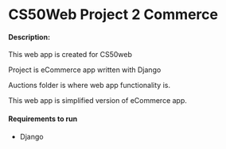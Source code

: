 # CS50Web Project 2 Commerce
#### Description:
This web app is created for CS50web

Project is eCommerce app written with Django

Auctions folder is where web app functionality is. 

This web app is simplified version of eCommerce app.

#### Requirements to run
* Django